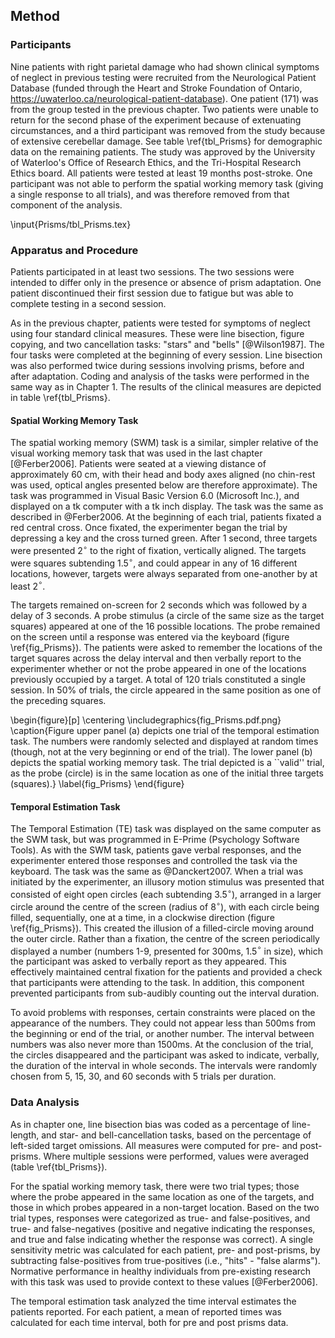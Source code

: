Method
------

### Participants

Nine patients with right parietal damage who had shown clinical
symptoms of neglect in previous testing were recruited from the
Neurological Patient Database (funded through the Heart and Stroke
Foundation of Ontario,
<https://uwaterloo.ca/neurological-patient-database>).  One
patient (171) was from the group tested in the previous chapter.
Two patients were unable to return for the second phase of the
experiment because of extenuating circumstances, and a third
participant was removed from the study because of extensive
cerebellar damage. See table \ref{tbl_Prisms} for demographic data on
the remaining patients. The study was approved by the University
of Waterloo's Office of Research Ethics, and the Tri-Hospital
Research Ethics board.  All patients were tested at least 19
months post-stroke.  One participant was not able to perform the
spatial working memory task (giving a single response to all
trials), and was therefore removed from that component of the
analysis.

\input{Prisms/tbl_Prisms.tex}

### Apparatus and Procedure

Patients participated in at least two sessions. The two sessions
were intended to differ only in the presence or absence of prism
adaptation. One patient discontinued their first session due to
fatigue but was able to complete testing in a second session.

As in the previous chapter, patients were tested for symptoms of
neglect using four standard clinical measures. These were line
bisection, figure copying, and two cancellation tasks: "stars" and
"bells" [@Wilson1987]. The four tasks were completed at the
beginning of every session.  Line bisection was also performed
twice during sessions involving prisms, before and after
adaptation.  Coding and analysis of the tasks were performed in
the same way as in Chapter 1. The results of the clinical measures
are depicted in table \ref{tbl_Prisms}.

#### Spatial Working Memory Task

The spatial working memory (SWM) task is a similar, simpler
relative of the visual working memory task that was used in the
last chapter [@Ferber2006]. Patients were seated at a viewing
distance of approximately 60 cm, with their head and body axes
aligned (no chin-rest was used, optical angles presented below are
therefore approximate). The task was programmed in Visual Basic
Version 6.0 (Microsoft Inc.), and displayed on a tk computer with
a tk inch display. The task was the same as described in
@Ferber2006. At the beginning of each trial, patients fixated a
red central cross. Once fixated, the experimenter began the trial
by depressing a key and the cross turned green. After 1 second,
three targets were presented 2$^\circ$ to the right of fixation,
vertically aligned. The targets were squares subtending 1.5$^\circ$, and
could appear in any of 16 different locations, however, targets
were always separated from one-another by at least 2$^\circ$.

The targets remained on-screen for 2 seconds which was followed by
a delay of 3 seconds. A probe stimulus (a circle of the same size
as the target squares) appeared at one of the 16 possible
locations. The probe remained on the screen until a response was
entered via the keyboard (figure \ref{fig_Prisms}). The patients
were asked to remember the locations of the target squares across
the delay interval and then verbally report to the experimenter
whether or not the probe appeared in one of the locations
previously occupied by a target. A total of 120 trials constituted
a single session.  In 50% of trials, the circle appeared in the
same position as one of the preceding squares.

\begin{figure}[p] 
\centering 
\includegraphics{fig_Prisms.pdf.png} 
\caption{Figure upper panel (a) depicts one trial of the temporal
estimation task.  The numbers were randomly selected and displayed
at random times (though, not at the very beginning or end of the
trial).  The lower panel (b) depicts the spatial working memory
task. The trial depicted is a ``valid'' trial, as the probe
(circle) is in the same location as one of the initial three
targets (squares).} 
\label{fig_Prisms} 
\end{figure}


#### Temporal Estimation Task

The Temporal Estimation (TE) task was displayed on the same
computer as the SWM task, but was programmed in E-Prime
(Psychology Software Tools). As with the SWM task, patients gave
verbal responses, and the experimenter entered those responses and
controlled the task via the keyboard. The task was the same as
@Danckert2007. When a trial was initiated by the experimenter, an
illusory motion stimulus was presented that consisted of eight
open circles (each subtending 3.5$^\circ$), arranged in a larger circle
around the centre of the screen (radius of 8$^\circ$), with each circle
being filled, sequentially, one at a time, in a clockwise
direction (figure \ref{fig_Prisms}).  This created the illusion of
a filled-circle moving around the outer circle. Rather than a
fixation, the centre of the screen periodically displayed a number
(numbers 1-9, presented for 300ms, 1.5$^\circ$ in size), which the
participant was asked to verbally report as they appeared. This
effectively maintained central fixation for the patients and
provided a check that participants were attending to the task. In
addition, this component prevented participants from sub-audibly
counting out the interval duration.

To avoid problems with responses, certain constraints were placed
on the appearance of the numbers. They could not appear less than
500ms from the beginning or end of the trial, or another number.
The interval between numbers was also never more than 1500ms. At
the conclusion of the trial, the circles disappeared and the
participant was asked to indicate, verbally, the duration of the
interval in whole seconds. The intervals were randomly chosen from
5, 15, 30, and 60 seconds with 5 trials per duration.

### Data Analysis

As in chapter one, line bisection bias was coded as a percentage
of line-length, and star- and bell-cancellation tasks, based on
the percentage of left-sided target omissions. All measures were
computed for pre- and post-prisms. Where multiple sessions were
performed, values were averaged (table \ref{tbl_Prisms}).

For the spatial working memory task, there were two trial types;
those where the probe appeared in the same location as one of the
targets, and those in which probes appeared in a non-target
location. Based on the two trial types, responses were categorized
as true- and false-positives, and true- and false-negatives
(positive and negative indicating the responses, and true and
false indicating whether the response was correct). A single
sensitivity metric was calculated for each patient, pre- and
post-prisms, by subtracting false-positives from true-positives
(i.e., "hits" - "false alarms"). Normative performance in healthy
individuals from pre-existing research with this task was used to
provide context to these values [@Ferber2006].

The temporal estimation task analyzed the time interval estimates
the patients reported. For each patient, a mean of reported times
was calculated for each time interval, both for pre and post
prisms data. 
